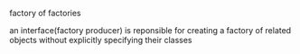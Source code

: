 factory of factories

an interface(factory producer) is reponsible for creating 
a factory of related objects without explicitly specifying 
their classes 

